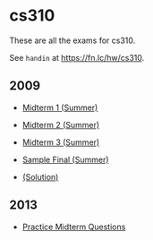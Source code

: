 # cs310

These are all the exams for cs310.

See `handin` at https://fn.lc/hw/cs310.



## 2009


* [Midterm 1 (Summer)](/static/exams/cs310/2009/cs310-2009-s-midterm1.pdf)

* [Midterm 2 (Summer)](/static/exams/cs310/2009/cs310-2009-s-midterm2.pdf)

* [Midterm 3 (Summer)](/static/exams/cs310/2009/cs310-2009-s-midterm3.pdf)

* [Sample Final (Summer)](/static/exams/cs310/2009/cs310-2009-s-sample-final.pdf)

* [(Solution)](/static/exams/cs310/2009/cs310-2009-s-sample-final-solution.pdf)



## 2013


* [Practice Midterm Questions](/static/exams/cs310/2013/sampleMidtermQuestions.pdf)


